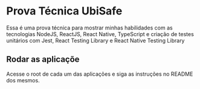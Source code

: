 # Prova Técnica UbiSafe

Essa é uma prova técnica para mostrar minhas habilidades com as tecnologias NodeJS, ReactJS, React Native, TypeScript e criação de testes unitários com Jest, React Testing Library e React Native Testing Library

## Rodar as aplicaçõe

Acesse o root de cada um das aplicações e siga as instruções no README dos mesmos.